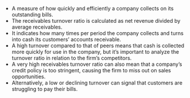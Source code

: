 - A measure of how quickly and efficiently a company collects on its outstanding bills. 
- The receivables turnover ratio is calculated as net revenue divided by average receivables. 
- It indicates how many times per period the company collects and turns into cash its customers’ accounts receivable. 
- A high turnover compared to that of peers means that cash is collected more quickly for use in the company, but it’s important to analyze the turnover ratio in relation to the firm’s competitors. 
- A very high receivables turnover ratio can also mean that a company’s credit policy is too stringent, causing the firm to miss out on sales opportunities.
- Alternatively, a low or declining turnover can signal that customers are struggling to pay their bills.